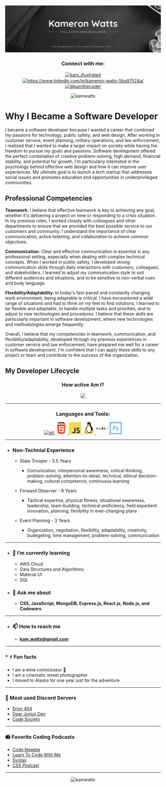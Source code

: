 <img src="./banner.png"></img>
<h3 align="center">Connect with me:</h3>
<p align="center">
<a href="https://twitter.com/kam_illustrated" target="blank"><img align="center" src="https://raw.githubusercontent.com/rahuldkjain/github-profile-readme-generator/master/src/images/icons/Social/twitter.svg" alt="kam_illustrated" height="30" width="40" /></a>
<a href="https://linkedin.com/in/https://www.linkedin.com/in/kameron-watts-5ba97524a/" target="blank"><img align="center" src="https://raw.githubusercontent.com/rahuldkjain/github-profile-readme-generator/master/src/images/icons/Social/linked-in-alt.svg" alt="https://www.linkedin.com/in/kameron-watts-5ba97524a/" height="30" width="40" /></a>
<a href="https://instagram.com/@kamthecoder" target="blank"><img align="center" src="https://raw.githubusercontent.com/rahuldkjain/github-profile-readme-generator/master/src/images/icons/Social/instagram.svg" alt="@kamthecoder" height="30" width="40" /></a>
</p>
<p align="center"> <img src="https://komarev.com/ghpvc/?username=kamwatts&label=Profile%20views&color=0e75b6&style=flat" alt="kamwatts" /> </p>

# Why I Became a Software Developer

I became a software developer because I wanted a career that combined my passions for technology, public safety, and web design. After working in customer service, event planning, military operations, and law enforcement, I realized that I wanted to make a larger impact on society while having the freedom to pursue my goals and passions. Software development offered the perfect combination of creative problem-solving, high demand, financial stability, and potential for growth. I'm particularly interested in the psychology behind effective web design and how it can improve user experiences. My ultimate goal is to launch a tech startup that addresses social issues and promotes education and opportunities in underprivileged communities.

## Professional Competencies

**Teamwork**: I believe that effective teamwork is key to achieving any goal, whether it's delivering a project on time or responding to a crisis situation. In my previous roles, I worked closely with colleagues and other departments to ensure that we provided the best possible service to our customers and community. I understand the importance of clear communication, active listening, and collaboration to achieve common objectives.

**Communication**: Clear and effective communication is essential in any professional setting, especially when dealing with complex technical concepts. When I worked in public safety, I developed strong communication skills through daily interactions with customers, colleagues, and stakeholders. I learned to adjust my communication style to suit different audiences and situations, and to be sensitive to non-verbal cues and body language.

**Flexibility/Adaptability**: In today's fast-paced and constantly changing work environment, being adaptable is critical. I have encountered a wide range of situations and had to think on my feet to find solutions. I learned to be flexible and adaptable, to handle multiple tasks and priorities, and to adjust to new technologies and procedures. I believe that these skills are particularly important in software development, where new technologies and methodologies emerge frequently.

Overall, I believe that my competencies in teamwork, communication, and flexibility/adaptability, developed through my previous experiences in customer service and law enforcement, have prepared me well for a career in software development. I'm confident that I can apply these skills to any project or team and contribute to the success of the organization.

## My Developer Lifecycle

### <p align="center"> How active Am I?</p>

<p align="center"><img src="https://github-readme-stats.vercel.app/api?username=KamWatts&show_icons=true&theme=gruvbox_light"/></p>

---

<h3 align="center">Languages and Tools:</h3>

<p align="center"> <a href="https://git-scm.com/" target="_blank" rel="noreferrer"> <img src="https://www.vectorlogo.zone/logos/git-scm/git-scm-icon.svg" alt="git" width="40" height="40"/> </a> <a href="https://www.w3.org/html/" target="_blank" rel="noreferrer"> <img src="https://raw.githubusercontent.com/devicons/devicon/master/icons/html5/html5-original-wordmark.svg" alt="html5" width="40" height="40"/> </a> <a href="https://developer.mozilla.org/en-US/docs/Web/JavaScript" target="_blank" rel="noreferrer"> <img src="https://raw.githubusercontent.com/devicons/devicon/master/icons/javascript/javascript-original.svg" alt="javascript" width="40" height="40"/> </a> <a href="https://www.linux.org/" target="_blank" rel="noreferrer"> <img src="https://raw.githubusercontent.com/devicons/devicon/master/icons/linux/linux-original.svg" alt="linux" width="40" height="40"/> </a> <a href="https://nodejs.org" target="_blank" rel="noreferrer"> <img src="https://raw.githubusercontent.com/devicons/devicon/master/icons/nodejs/nodejs-original-wordmark.svg" alt="nodejs" width="40" height="40"/> </a> <a href="https://www.photoshop.com/en" target="_blank" rel="noreferrer"> <img src="https://raw.githubusercontent.com/devicons/devicon/master/icons/photoshop/photoshop-line.svg" alt="photoshop" width="40" height="40"/> </a> </p>

---

* ### Non-Technial Experience

  * State Trooper - 5.5 Years

    * Comunication, interpersonal awareness, critical thinking, problem-solving, attention-to-detail, technical, ethical decision-making, cultural competence, continuous learning

  * Forward Observer - 6 Years

    * Tactical expertise, physical fitness, situational awareness, leadership, team-building, technical proficiency, field expedient innovation, planning, flexibility in ever-changing plans

  * Event Planning - 3 Years

    * Organization, negotiation, flexibility, adaptability, creativity, budegeting, time management, problem-solving, communication

---

* ### 🌱 I’m currently learning

  * AWS Cloud
  * Data Structures and Algorithms
  * Material UI
  * SQL

* ### 💬 Ask me about

  * **CSS, JavaScript, MongoDB, Express.js, React.js, Node.js, and Codewars**

---

* ### 📫 How to reach me

  * **kam.watts@gmail.com**

---

### * ⚡ Fun facts

* I am a wine connoisseur 🍷
* I am a cinematic street photographer
* I moved to Alaska for one year just for the adventure

---

### 📡 Most used Discord Servers

* [Error 404](https://discord.gg/WaCNm6Nj)
* [Dear Junior Dev](https://discord.gg/BpG3h9wY)
* [Code Society](https://discord.gg/code-society-823178343943897088)

---

### 📻 Favorite Coding Podcasts

* [Code Newbie](https://www.codenewbie.org/)
* [Learn To Code With Me](https://learntocodewith.me/)
* [Syntax](https://syntax.fm/)
* [CSS Podcast](https://pod.link/thecsspodcast)

---

<p align=center><img src="https://github-readme-streak-stats.herokuapp.com/?user=kamwatts&theme=codeSTACKr" alt="kamwatts" /></p>
